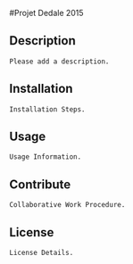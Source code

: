 #Projet Dedale 2015

## Description
	
	Please add a description.

## Installation

	Installation Steps.

## Usage

	Usage Information.

## Contribute

	Collaborative Work Procedure.

## License

	License Details.
